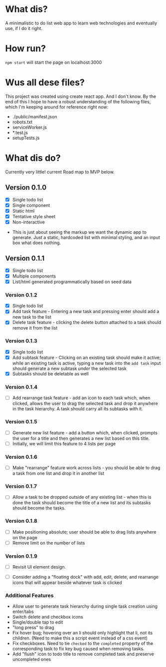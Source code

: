 # What dis?

A minimalistic to do list web app to learn web technologies and eventually use, if I do it right.

# How run?

`npm start` will start the page on localhost:3000

# Wus all dese files?

This project was created using create react app. And I don't know. By the end of this I hope to have a robust understanding of the following files, which I'm keeping around for reference right now:

- ./public/manifest.json
- robots.txt
- serviceWorker.js
- *.test.js
- setupTests.js

# What dis do?

Currently very little! current Road map to MVP below. 

## Version 0.1.0

- [X] Single todo list
- [X] Single component
- [X] Static html
- [X] Tentative style sheet
- [X] Non-interactive
- This is just about seeing the markup we want the dynamic app to generate. Just a static, hardcoded list with minimal styling, and an input box what does nothing.

## Version 0.1.1

- [X] Single todo list
- [X] Multiple components
- [X] List/html generated programmatically based on seed data

### Version 0.1.2

- [X] Single todo list
- [X] Add task feature - Entering a new task and pressing enter should add a new task to the list
- [X] Delete task feature - clicking the delete button attached to a task should remove it from the list

### Version 0.1.3

- [X] Single todo list
- [X] Add subtask feature - Clicking on an existing task should make it active; while an existing task is active, typing a new task into the `add task` input should generate a new subtask *under* the selected task
- [X] Subtasks should be deletable as well

### Version 0.1.4

- [ ] Add rearrange task feature - add an icon to each task which, when clicked, allows the user to drag the selected task and drop it anywhere in the task hierarchy. A task should carry all its subtasks with it.

### Version 0.1.5

- [ ] Generate new list feature - add a button which, when clicked, prompts the user for a title and then generates a new list based on this title.
- [ ] Initially, we will limit this feature to 4 lists per page

### Version 0.1.6

- [ ] Make "rearrange" feature work across lists - you should be able to drag a task from one list and drop it in another list

### Version 0.1.7

- [ ] Allow a task to be dropped outside of any existing list - when this is done the task should become the title of a new list and its subtasks should become the tasks.

### Version 0.1.8

- [ ] Make positioning absolute; user should be able to drag lists anywhere on the page
- [ ] Remove limit on the number of lists

### Version 0.1.9

- [ ] Revisit UI element design.
- [ ] Consider adding a "floating dock" with add, edit, delete, and rearrange icons that will appear beside whatever task is clicked


### Additional Features

- Allow user to generate task hierarchy during single task creation using enter/tabs
- Switch delete and checkbox icons
- Single/double tap to edit
- "long press" to drag
- Fix hover bug; hovering over an li should only highlight that li, not its children. (Need to make this a script event instead of a css event)
- Fix checkboxes. Need to tie `checked` to the `completed` property of the corresponding task to fix key bug caused when removing tasks.
- Add "flush" icon to todo title to remove completed task and preserve uncompleted ones